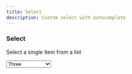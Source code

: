 ```yaml
---
title: Select
description: Custom select with autocomplete
---
```


### Select

Select a single item from a list

<div
  data-controller="select"
  class="autocomplete-input-container"
  data-select-search-placeholder-value="Filtrar..."
  data-select-container-class="is-fullwidth"
>
  <select name="field">
    <option value>Select an option</option>
    <option value="1">One</option>
    <option value="2">Two</option>
    <option value="3" selected>Three</option>
    <option value="4">Four</option>
    <option value="5">Five</option>
    <option value="6">Six</option>
  </select>
</div>
